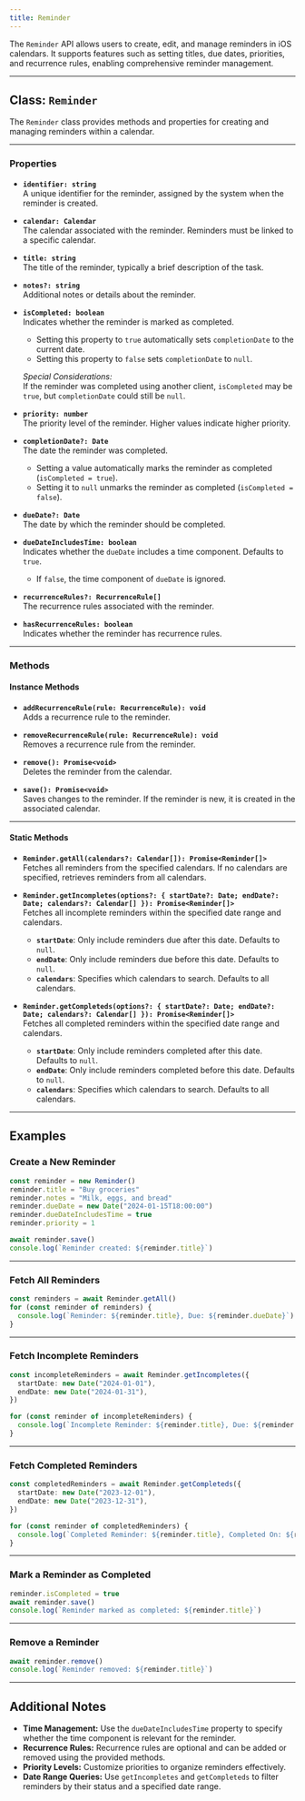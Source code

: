 ```yaml
---
title: Reminder
---
```

The `Reminder` API allows users to create, edit, and manage reminders in iOS calendars. It supports features such as setting titles, due dates, priorities, and recurrence rules, enabling comprehensive reminder management.

---

## Class: `Reminder`

The `Reminder` class provides methods and properties for creating and managing reminders within a calendar.

---

### Properties

- **`identifier: string`**  
  A unique identifier for the reminder, assigned by the system when the reminder is created.

- **`calendar: Calendar`**  
  The calendar associated with the reminder. Reminders must be linked to a specific calendar.

- **`title: string`**  
  The title of the reminder, typically a brief description of the task.

- **`notes?: string`**  
  Additional notes or details about the reminder.

- **`isCompleted: boolean`**  
  Indicates whether the reminder is marked as completed.  
  - Setting this property to `true` automatically sets `completionDate` to the current date.
  - Setting this property to `false` sets `completionDate` to `null`.

  *Special Considerations:*  
  If the reminder was completed using another client, `isCompleted` may be `true`, but `completionDate` could still be `null`.

- **`priority: number`**  
  The priority level of the reminder. Higher values indicate higher priority.

- **`completionDate?: Date`**  
  The date the reminder was completed.  
  - Setting a value automatically marks the reminder as completed (`isCompleted = true`).
  - Setting it to `null` unmarks the reminder as completed (`isCompleted = false`).

- **`dueDate?: Date`**  
  The date by which the reminder should be completed.

- **`dueDateIncludesTime: boolean`**  
  Indicates whether the `dueDate` includes a time component. Defaults to `true`.  
  - If `false`, the time component of `dueDate` is ignored.

- **`recurrenceRules?: RecurrenceRule[]`**  
  The recurrence rules associated with the reminder.

- **`hasRecurrenceRules: boolean`**  
  Indicates whether the reminder has recurrence rules.

---

### Methods

#### Instance Methods

- **`addRecurrenceRule(rule: RecurrenceRule): void`**  
  Adds a recurrence rule to the reminder.

- **`removeRecurrenceRule(rule: RecurrenceRule): void`**  
  Removes a recurrence rule from the reminder.

- **`remove(): Promise<void>`**  
  Deletes the reminder from the calendar.

- **`save(): Promise<void>`**  
  Saves changes to the reminder. If the reminder is new, it is created in the associated calendar.

---

#### Static Methods

- **`Reminder.getAll(calendars?: Calendar[]): Promise<Reminder[]>`**  
  Fetches all reminders from the specified calendars. If no calendars are specified, retrieves reminders from all calendars.

- **`Reminder.getIncompletes(options?: { startDate?: Date; endDate?: Date; calendars?: Calendar[] }): Promise<Reminder[]>`**  
  Fetches all incomplete reminders within the specified date range and calendars.  
  - **`startDate`**: Only include reminders due after this date. Defaults to `null`.  
  - **`endDate`**: Only include reminders due before this date. Defaults to `null`.  
  - **`calendars`**: Specifies which calendars to search. Defaults to all calendars.

- **`Reminder.getCompleteds(options?: { startDate?: Date; endDate?: Date; calendars?: Calendar[] }): Promise<Reminder[]>`**  
  Fetches all completed reminders within the specified date range and calendars.  
  - **`startDate`**: Only include reminders completed after this date. Defaults to `null`.  
  - **`endDate`**: Only include reminders completed before this date. Defaults to `null`.  
  - **`calendars`**: Specifies which calendars to search. Defaults to all calendars.

---

## Examples

### Create a New Reminder
```ts
const reminder = new Reminder()
reminder.title = "Buy groceries"
reminder.notes = "Milk, eggs, and bread"
reminder.dueDate = new Date("2024-01-15T18:00:00")
reminder.dueDateIncludesTime = true
reminder.priority = 1

await reminder.save()
console.log(`Reminder created: ${reminder.title}`)
```

---

### Fetch All Reminders
```ts
const reminders = await Reminder.getAll()
for (const reminder of reminders) {
  console.log(`Reminder: ${reminder.title}, Due: ${reminder.dueDate}`)
}
```

---

### Fetch Incomplete Reminders
```ts
const incompleteReminders = await Reminder.getIncompletes({
  startDate: new Date("2024-01-01"),
  endDate: new Date("2024-01-31"),
})

for (const reminder of incompleteReminders) {
  console.log(`Incomplete Reminder: ${reminder.title}, Due: ${reminder.dueDate}`)
}
```

---

### Fetch Completed Reminders
```ts
const completedReminders = await Reminder.getCompleteds({
  startDate: new Date("2023-12-01"),
  endDate: new Date("2023-12-31"),
})

for (const reminder of completedReminders) {
  console.log(`Completed Reminder: ${reminder.title}, Completed On: ${reminder.completionDate}`)
}
```

---

### Mark a Reminder as Completed
```ts
reminder.isCompleted = true
await reminder.save()
console.log(`Reminder marked as completed: ${reminder.title}`)
```

---

### Remove a Reminder
```ts
await reminder.remove()
console.log(`Reminder removed: ${reminder.title}`)
```

---

## Additional Notes

- **Time Management:** Use the `dueDateIncludesTime` property to specify whether the time component is relevant for the reminder.  
- **Recurrence Rules:** Recurrence rules are optional and can be added or removed using the provided methods.  
- **Priority Levels:** Customize priorities to organize reminders effectively.  
- **Date Range Queries:** Use `getIncompletes` and `getCompleteds` to filter reminders by their status and a specified date range.  
